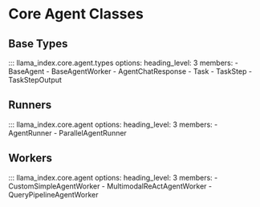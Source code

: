 # Core Agent Classes

## Base Types

::: llama_index.core.agent.types
options:
heading_level: 3
members: - BaseAgent - BaseAgentWorker - AgentChatResponse - Task - TaskStep - TaskStepOutput

## Runners

::: llama_index.core.agent
options:
heading_level: 3
members: - AgentRunner - ParallelAgentRunner

## Workers

::: llama_index.core.agent
options:
heading_level: 3
members: - CustomSimpleAgentWorker - MultimodalReActAgentWorker - QueryPipelineAgentWorker
